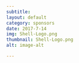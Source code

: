```yaml
---
subtitle:
layout: default
category: sponsors
date: 2017-7-14
img: Shell-Logo.png
thumbnail: Shell-Logo.png 
alt: image-alt 

---
```



